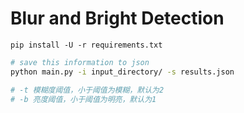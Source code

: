 # Blur and Bright Detection


```
pip install -U -r requirements.txt
```

```bash
# save this information to json
python main.py -i input_directory/ -s results.json

# -t 模糊度阈值，小于阈值为模糊，默认为2
# -b 亮度阈值，小于阈值为明亮，默认为1
